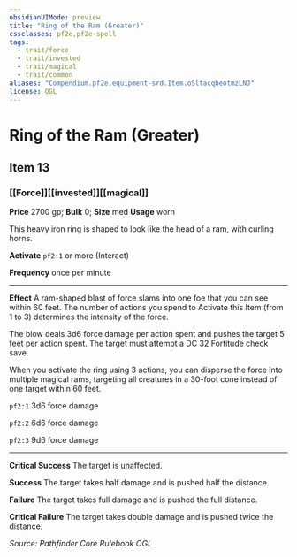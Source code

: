 ```yaml
---
obsidianUIMode: preview
title: "Ring of the Ram (Greater)"
cssclasses: pf2e,pf2e-spell
tags:
  - trait/force
  - trait/invested
  - trait/magical
  - trait/common
aliases: "Compendium.pf2e.equipment-srd.Item.oSltacqbeotmzLNJ"
license: OGL
---
```

# Ring of the Ram (Greater)
## Item 13
### [[Force]][[invested]][[magical]]


**Price** 2700 gp; 
**Bulk** 0; **Size** med
**Usage** worn

This heavy iron ring is shaped to look like the head of a ram, with curling horns.

**Activate** `pf2:1` or more (Interact)

**Frequency** once per minute

* * *

**Effect** A ram-shaped blast of force slams into one foe that you can see within 60 feet. The number of actions you spend to Activate this Item (from 1 to 3) determines the intensity of the force.

The blow deals 3d6 force damage per action spent and pushes the target 5 feet per action spent. The target must attempt a DC 32 Fortitude check save.

When you activate the ring using 3 actions, you can disperse the force into multiple magical rams, targeting all creatures in a 30-foot cone instead of one target within 60 feet.

`pf2:1` 3d6 force damage

`pf2:2` 6d6 force damage

`pf2:3` 9d6 force damage

* * *

**Critical Success** The target is unaffected.

**Success** The target takes half damage and is pushed half the distance.

**Failure** The target takes full damage and is pushed the full distance.

**Critical Failure** The target takes double damage and is pushed twice the distance.

*Source: Pathfinder Core Rulebook*
*OGL*